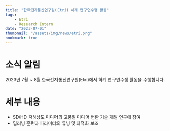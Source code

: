 ```yaml
---
title: "한국전자통신연구원(Etri) 하계 연구연수행 활동"
tags:
    - Etri
    - Research Intern
date: "2023-07-01"
thumbnail: "/assets/img/news/etri.png"
bookmark: true
---
```


# 소식 알림
2023년 7월 ~ 8월 한국전자통신연구원(Etri)에서 하계 연구연수생 활동을 수행합니다.

# 세부 내용
- SD/HD 저해상도 미디어의 고품질 미디어 변환 기술 개발 연구에 참여
- 딥러닝 훈련과 파라미터의 튜닝 및 최적화 보조
